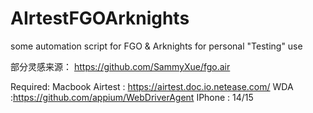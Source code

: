 # AIrtestFGOArknights
some automation script for FGO &amp; Arknights for personal "Testing" use 

部分灵感来源： https://github.com/SammyXue/fgo.air

Required: 
Macbook
Airtest : https://airtest.doc.io.netease.com/
WDA :https://github.com/appium/WebDriverAgent 
IPhone : 14/15
